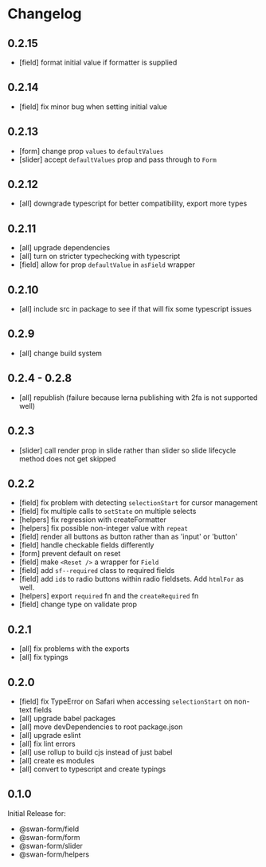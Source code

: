 # Changelog

## 0.2.15

- [field] format initial value if formatter is supplied

## 0.2.14

- [field] fix minor bug when setting initial value

## 0.2.13

- [form] change prop `values` to `defaultValues`
- [slider] accept `defaultValues` prop and pass through to `Form`

## 0.2.12

- [all] downgrade typescript for better compatibility, export more types

## 0.2.11

- [all] upgrade dependencies
- [all] turn on stricter typechecking with typescript
- [field] allow for prop `defaultValue` in `asField` wrapper

## 0.2.10

- [all] include src in package to see if that will fix some typescript issues

## 0.2.9

- [all] change build system

## 0.2.4 - 0.2.8

- [all] republish (failure because lerna publishing with 2fa is not supported well)

## 0.2.3

- [slider] call render prop in slide rather than slider so slide lifecycle method does not get skipped

## 0.2.2

- [field] fix problem with detecting `selectionStart` for cursor management
- [field] fix multiple calls to `setState` on multiple selects
- [helpers] fix regression with createFormatter
- [helpers] fix possible non-integer value with `repeat`
- [field] render all buttons as button rather than as 'input' or 'button'
- [field] handle checkable fields differently
- [form] prevent default on reset
- [field] make `<Reset />` a wrapper for `Field`
- [field] add `sf--required` class to required fields
- [field] add `id`s to radio buttons within radio fieldsets. Add `htmlFor` as well.
- [helpers] export `required` fn and the `createRequired` fn
- [field] change type on validate prop

## 0.2.1

- [all] fix problems with the exports
- [all] fix typings

## 0.2.0

- [field] fix TypeError on Safari when accessing `selectionStart` on non-text fields
- [all] upgrade babel packages
- [all] move devDependencies to root package.json
- [all] upgrade eslint
- [all] fix lint errors
- [all] use rollup to build cjs instead of just babel
- [all] create es modules
- [all] convert to typescript and create typings

## 0.1.0

Initial Release for:

- @swan-form/field
- @swan-form/form
- @swan-form/slider
- @swan-form/helpers
